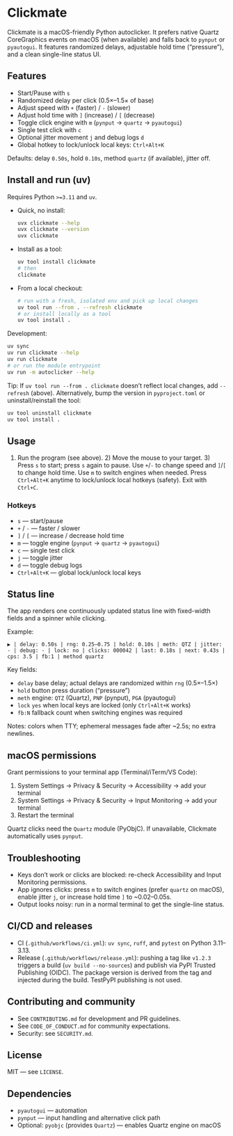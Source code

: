 # Clickmate

Clickmate is a macOS-friendly Python autoclicker. It prefers native Quartz CoreGraphics events on macOS (when available) and falls back to `pynput` or `pyautogui`. It features randomized delays, adjustable hold time (“pressure”), and a clean single-line status UI.

## Features

- Start/Pause with `s`
- Randomized delay per click (0.5×–1.5× of base)
- Adjust speed with `+` (faster) / `-` (slower)
- Adjust hold time with `]` (increase) / `[` (decrease)
- Toggle click engine with `m` (`pynput` → `quartz` → `pyautogui`)
- Single test click with `c`
- Optional jitter movement `j` and debug logs `d`
- Global hotkey to lock/unlock local keys: `Ctrl+Alt+K`

Defaults: delay `0.50s`, hold `0.10s`, method `quartz` (if available), jitter off.

## Install and run (uv)

Requires Python `>=3.11` and `uv`.

- Quick, no install:
   ```bash
   uvx clickmate --help
   uvx clickmate --version
   uvx clickmate
   ```

- Install as a tool:
   ```bash
   uv tool install clickmate
   # then
   clickmate
   ```

- From a local checkout:
   ```bash
   # run with a fresh, isolated env and pick up local changes
   uv tool run --from . --refresh clickmate
   # or install locally as a tool
   uv tool install .
   ```

Development:
```bash
uv sync
uv run clickmate --help
uv run clickmate
# or run the module entrypoint
uv run -m autoclicker --help
```

Tip: If `uv tool run --from . clickmate` doesn’t reflect local changes, add `--refresh` (above). Alternatively, bump the version in `pyproject.toml` or uninstall/reinstall the tool:
```bash
uv tool uninstall clickmate
uv tool install .
```

## Usage

1) Run the program (see above). 2) Move the mouse to your target. 3) Press `s` to start; press `s` again to pause. Use `+`/`-` to change speed and `]`/`[` to change hold time. Use `m` to switch engines when needed. Press `Ctrl+Alt+K` anytime to lock/unlock local hotkeys (safety). Exit with `Ctrl+C`.

### Hotkeys

- `s` — start/pause
- `+` / `-` — faster / slower
- `]` / `[` — increase / decrease hold time
- `m` — toggle engine (`pynput` → `quartz` → `pyautogui`)
- `c` — single test click
- `j` — toggle jitter
- `d` — toggle debug logs
- `Ctrl+Alt+K` — global lock/unlock local keys

## Status line

The app renders one continuously updated status line with fixed-width fields and a spinner while clicking.

Example:
```
▶ | delay: 0.50s | rng: 0.25–0.75 | hold: 0.10s | meth: QTZ | jitter: - | debug: - | lock: no | clicks: 000042 | last: 0.18s | next: 0.43s | cps: 3.5 | fb:1 | method quartz
```

Key fields:
- `delay` base delay; actual delays are randomized within `rng` (0.5×–1.5×)
- `hold` button press duration (“pressure”)
- `meth` engine: `QTZ` (Quartz), `PNP` (pynput), `PGA` (pyautogui)
- `lock` `yes` when local keys are locked (only `Ctrl+Alt+K` works)
- `fb:N` fallback count when switching engines was required

Notes: colors when TTY; ephemeral messages fade after ~2.5s; no extra newlines.

## macOS permissions

Grant permissions to your terminal app (Terminal/iTerm/VS Code):
1. System Settings → Privacy & Security → Accessibility → add your terminal
2. System Settings → Privacy & Security → Input Monitoring → add your terminal
3. Restart the terminal

Quartz clicks need the `Quartz` module (PyObjC). If unavailable, Clickmate automatically uses `pynput`.

## Troubleshooting

- Keys don’t work or clicks are blocked: re-check Accessibility and Input Monitoring permissions.
- App ignores clicks: press `m` to switch engines (prefer `quartz` on macOS), enable jitter `j`, or increase hold time `]` to ~0.02–0.05s.
- Output looks noisy: run in a normal terminal to get the single-line status.

## CI/CD and releases

- CI (`.github/workflows/ci.yml`): `uv sync`, `ruff`, and `pytest` on Python 3.11–3.13.
- Release (`.github/workflows/release.yml`): pushing a tag like `v1.2.3` triggers a build (`uv build --no-sources`) and publish via PyPI Trusted Publishing (OIDC). The package version is derived from the tag and injected during the build. TestPyPI publishing is not used.

## Contributing and community

- See `CONTRIBUTING.md` for development and PR guidelines.
- See `CODE_OF_CONDUCT.md` for community expectations.
- Security: see `SECURITY.md`.

## License

MIT — see `LICENSE`.

## Dependencies

- `pyautogui` — automation
- `pynput` — input handling and alternative click path
- Optional: `pyobjc` (provides `Quartz`) — enables Quartz engine on macOS